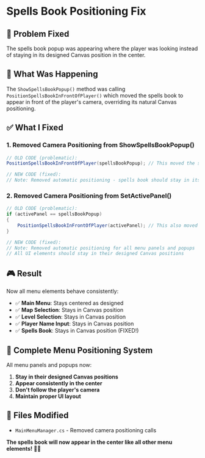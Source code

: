 # Spells Book Positioning Fix

## 🎯 **Problem Fixed**
The spells book popup was appearing where the player was looking instead of staying in its designed Canvas position in the center.

## 🔧 **What Was Happening**
The `ShowSpellsBookPopup()` method was calling `PositionSpellsBookInFrontOfPlayer()` which moved the spells book to appear in front of the player's camera, overriding its natural Canvas positioning.

## ✅ **What I Fixed**

### **1. Removed Camera Positioning from ShowSpellsBookPopup()**
```csharp
// OLD CODE (problematic):
PositionSpellsBookInFrontOfPlayer(spellsBookPopup); // This moved the spells book!

// NEW CODE (fixed):
// Note: Removed automatic positioning - spells book should stay in its Canvas position
```

### **2. Removed Camera Positioning from SetActivePanel()**
```csharp
// OLD CODE (problematic):
if (activePanel == spellsBookPopup)
{
    PositionSpellsBookInFrontOfPlayer(activePanel); // This also moved the spells book!
}

// NEW CODE (fixed):
// Note: Removed automatic positioning for all menu panels and popups
// All UI elements should stay in their designed Canvas positions
```

## 🎮 **Result**
Now all menu elements behave consistently:
- ✅ **Main Menu**: Stays centered as designed
- ✅ **Map Selection**: Stays in Canvas position
- ✅ **Level Selection**: Stays in Canvas position
- ✅ **Player Name Input**: Stays in Canvas position
- ✅ **Spells Book**: Stays in Canvas position (FIXED!)

## 🔄 **Complete Menu Positioning System**

All menu panels and popups now:
1. **Stay in their designed Canvas positions**
2. **Appear consistently in the center**
3. **Don't follow the player's camera**
4. **Maintain proper UI layout**

## 📁 **Files Modified**
- `MainMenuManager.cs` - Removed camera positioning calls

**The spells book will now appear in the center like all other menu elements!** 📖✨
